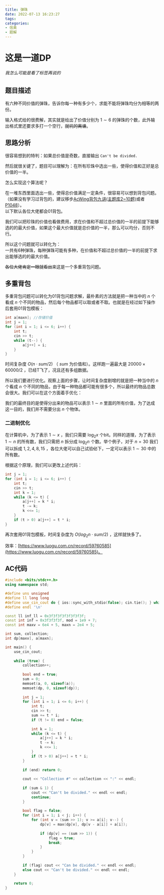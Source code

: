 ```yaml
---
title: 弹珠
date: 2022-07-13 16:23:27
tags:
categories:
- 信奥
- 题解
---
```

# 这是一道DP
###### 我怎么可能是看了标签再说的
## 题目描述
有六种不同价值的弹珠，告诉你每一种有多少个，求能不能将弹珠均分为相等的两份。  

<!-- more -->

输入格式给的很费解，其实就是给出了价值分别为 $1 \sim 6$ 的弹珠的个数，此外输出格式里还要求多打一个空行，~~就坑的离谱~~。  

## 思路分析
很容易想到的特判：如果总价值是奇数，直接输出 `Can't be divided.`  

然后就很关键了，题目可以理解为：在所有珍珠中选出一些，使得价值和正好是总价值的一半。  

怎么实现这个算法呢？   

在一堆东西里面选出一些，使得总价值满足一定条件，很容易可以想到背包问题。  
（如果没有学习过背包的，建议移步[AcWing背包九讲(主题库2~10题)](https://www.acwing.com/problem/)或者[P1048](https://www.luogu.com.cn/problem/P1048)）。  
以下默认各位大佬都会01背包。  

我们可以把珍珠的价值也看做费用，求在价值和不超过总价值的一半的前提下能够选的的最大价值，如果这个最大价值就是总价值的一半，那么可以均分，否则不行。

所以这个问题就可以转化为：  
一共有6种弹珠，每种弹珠可能有多种，在价值和不超过总价值的一半的前提下求出能够选的的最大价值。

~~各位大佬肯定一眼就看出来~~这是一个多重背包问题。

## 多重背包
多重背包问题可以转化为01背包问题求解，最朴素的方法就是把一种当中的 $n$ 个看成 $n$ 个不同的物品，然后每个物品都可以取或者不取。也就是在经过如下操作后套用01背包模板：
```cpp
int a[maxn]; //存储价值
int j = 1;
for (int i = 1; i <= 6; i++) {
	int t;
	cin >> t;
	while (t--) {
		a[j++] = i;
	}
}
```
时间复杂度 $O(n\cdot sum/2)$ （ $sum$ 为价值和）。这样跑一遍最大是 $20000 \times 60000 / 2$ ，已经T飞了，况且还有多组数据。

所以我们要进行优化。观察上面的步骤，让时间复杂度剧增的就是把一种当中的 $n$ 个看成 $n$ 个不同的物品，由于每一种物品都可能有很多个，所以最终的物品总数会很大。我们可以在这个方面着手优化：

我们的最终目的是使得分出来的物品可以表示 $1 \sim n$ 里面的所有价值，为了达成这一目的，我们并不需要分出 $n$ 个物体。

### 二进制优化

在计算机中，为了表示 $1 \sim x$ ，我们只需要 $\log_2 x$ 个bit。同样的道理，为了表示 $1 \sim n$ 的所有数，我们只需把 $n$ 拆分成 $\log_2 n$ 个数。举个例子，对于 $n = 30$ 我们可以拆成 $1, 2, 4, 8, 15$ ，各位大佬可以自己试验~~亿~~下，一定可以表示 $1 \sim 30$ 中的所有数。

根据这个原理，我们可以更改上述代码：
```cpp
int j = 1;
for (int i = 1; i <= 6; i++) {
	int t;
	cin >> t;
	int k = 1;
	while (k <= t) {
		a[j++] = k * i;
		t -= k;
		k <<= 1;
	}
	if (t > 0) a[j++] = t * i;
}
```
再次套用01背包模板，时间复杂度为 $O(log_2 n \cdot sum/2)$ ，这样就快多了。

效率：[https://www.luogu.com.cn/record/59760585](https://www.luogu.com.cn/record/59760585)。

## AC代码
```cpp
#include <bits/stdc++.h>
using namespace std;

#define uns unsigned
#define ll long long
#define use_cin_cout do { ios::sync_with_stdio(false); cin.tie(); } while (false)
#define endl '\n'

const ll inf_ll = 0x3f3f3f3f3f3f3f3f;
const int inf = 0x3f3f3f3f, mod = 1e9 + 7;
const int maxv = 6e4 + 5, maxn = 2e4 + 5;

int sum, collection;
int dp[maxv], a[maxn];

int main() {
	use_cin_cout;
	
	while (true) {
		collection++;
		
		bool end = true;
		sum = 0;
		memset(a, 0, sizeof(a));
		memset(dp, 0, sizeof(dp));
		
		int j = 1;
		for (int i = 1; i <= 6; i++) {
			int t;
			cin >> t;
			sum += t * i;
			if (t != 0) end = false;
			
			int k = 1;
			while (k <= t) {
				a[j++] = k * i;
				t -= k;
				k <<= 1;
			}
			if (t > 0) a[j++] = t * i;
		}
		
		if (end) return 0;
		
		cout << "Collection #" << collection << ":" << endl;
		
		if (sum & 1) {
			cout << "Can't be divided." << endl << endl;
			continue;
		}
		
		bool flag = false;
		for (int i = 1; i < j; i++) {
			for (int v = (sum >> 1); v >= a[i]; v--) {
				dp[v] = max(dp[v], dp[v - a[i]] + a[i]);
				
				if (dp[v] == (sum >> 1)) {
					flag = true;
					break;
				}
			}
		}
		
		if (flag) cout << "Can be divided." << endl << endl;
		else cout << "Can't be divided." << endl << endl;
	}
	
	return 0;
}
```